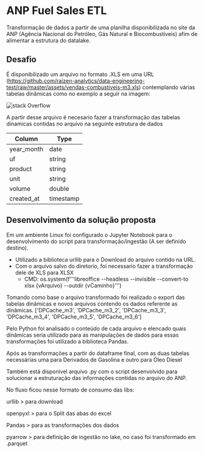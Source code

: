 # ANP Fuel Sales ETL

Transformação de dados a partir de uma planilha disponibilizada no site da ANP (Agência Nacional do Petróleo, Gás Natural e Biocombustíveis) afim de alimentar a estrutura do datalake.

## Desafio

É disponibilizado um arquivo no formato .XLS em uma URL (https://github.com/raizen-analytics/data-engineering-test/raw/master/assets/vendas-combustiveis-m3.xls)  contemplando várias tabelas dinâmicas como no exemplo a seguir na imagem:


![stack Overflow](https://raw.githubusercontent.com/raizen-analytics/data-engineering-test/master/images/pivot.png)

A partir desse arquivo é necesario fazer a transformação das tabelas dinamicas contidas no arquivo na seguinte estrutura de dados
<p></p>


| Column     | Type      |
|------------|-----------|
| year_month | date      |
| uf         | string    |
| product    | string    |
| unit       | string    |
| volume     | double    |
| created_at | timestamp |


## Desenvolvimento da solução proposta

Em um ambiente Linux foi configurado o Jupyter Notebook para o desenvolvimento do script para transformação/ingestão (A ser definido destino). 
* Utilizado a biblioteca urllib para o Download do arquivo contido na URL.
* Com o arquivo salvo do diretorio, foi necessario fazer a transformação dele de XLS para XLSX 
  - CMD: os.system(f'''libreoffice --headless --invisible --convert-to xlsx {vArquivo} --outdir {vCaminho}''')
  
<p></p>
<p>Tomando como base o arquivo transformado foi realizado o export das tabelas dinâmicas e novos arquivos contendo os dados referente as dinâmicas.
  ['DPCache_m3', 'DPCache_m3_2', 'DPCache_m3_3', 'DPCache_m3_4', 'DPCache_m3_5', 'DPCache_m3_6']

<p></p>  
Pelo Python foi analisado o conteúdo de cada arquivo e elencado quais dinâmicas seria utilizado para as manipulações de dados para essas transformações foi utilizado a biblioteca Pandas. 
<p>
Após as transformações a partir do dataframe final, com as duas tabelas necessárias uma para Derivados de Gasolina e outro para Óleo Diesel
</p>

Também está disponivel arquivo .py com o script desenvolvido para solucionar a estruturação das informações contidas no arquivo do ANP.

No fluxo ficou nesse formato de consumo das libs:
<p> urllib   > para download </p>
<p> openpyxl > para o Split das abas do excel  </p>
<p> Pandas   > para as transformações dos dados </p>
<p> pyarrow  > para definição de ingestão no lake, no caso foi transformado em .parquet </p>
